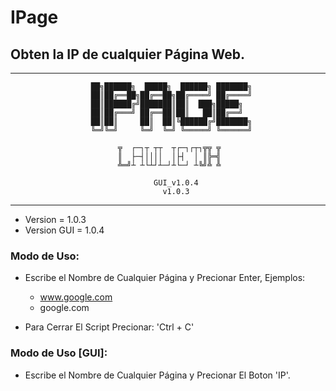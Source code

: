 # IPage
## Obten la IP de cualquier Página Web.

- - -
                      ██╗██████╗  █████╗  ██████╗ ███████╗
                      ██║██╔══██╗██╔══██╗██╔════╝ ██╔════╝
                      ██║██████╔╝███████║██║  ███╗█████╗  
                      ██║██╔═══╝ ██╔══██║██║   ██║██╔══╝  
                      ██║██║     ██║  ██║╚██████╔╝███████╗
                      ╚═╝╚═╝     ╚═╝  ╚═╝ ╚═════╝ ╚══════╝
                                                                   
                            ╦  ┌─┐┬ ┬┬  ┬┌─┐┌┬┐╦╦ ╦
                            ║  ├─┤││││  │├┤  │ ║╠═╣
                            ╩═╝┴ ┴└┴┘┴─┘┴└─┘ ┴╚╝╩ ╩
                                      
                                    GUI_v1.0.4
                                      v1.0.3
- - -

* Version = 1.0.3
* Version GUI = 1.0.4

### Modo de Uso:

 * Escribe el Nombre de Cualquier Página y Precionar Enter, Ejemplos:

     * www.google.com
     * google.com
     
 * Para Cerrar El Script Precionar: 'Ctrl + C'


### Modo de Uso [GUI]:

  * Escribe el Nombre de Cualquier Página y Precionar El Boton 'IP'.
